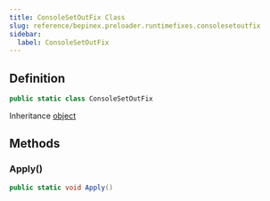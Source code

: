 ```yaml
---
title: ConsoleSetOutFix Class
slug: reference/bepinex.preloader.runtimefixes.consolesetoutfix
sidebar:
  label: ConsoleSetOutFix
---
```


## Definition

```csharp title="C#"
public static class ConsoleSetOutFix
```

Inheritance [object](https://learn.microsoft.com/dotnet/api/system.object/)

## Methods

### Apply()

```csharp title="C#"
public static void Apply()
```
